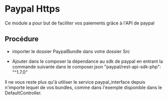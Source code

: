 Paypal Https
========================

Ce module a pour but de faciliter vos paiements grâce à l'API de paypal

Procédure
--------------


  * importer le dossier PaypalBundle dans votre dossier Src

  * Ajouter dans le composer la dépendance au sdk de paypal en entrant la commande suivante dans le composer.json
   "paypal/rest-api-sdk-php": "^1.7.0"

  Il ne vous reste plus qu'à utiliser le service paypal_interface depuis n'importe lequel de vos bundles, comme dans l'exemple disponible dans le DefaultController.